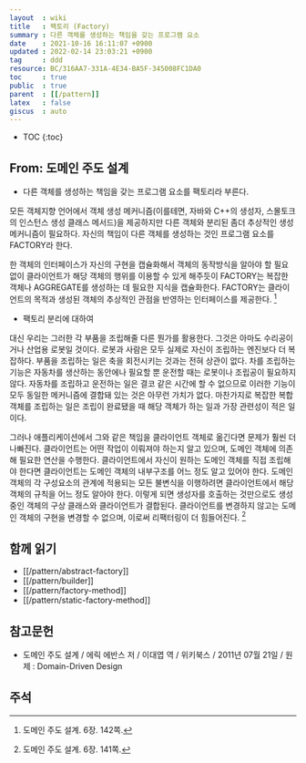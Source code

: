 ```yaml
---
layout  : wiki
title   : 팩토리 (Factory)
summary : 다른 객체를 생성하는 책임을 갖는 프로그램 요소
date    : 2021-10-16 16:11:07 +0900
updated : 2022-02-14 23:03:21 +0900
tag     : ddd
resource: BC/316AA7-331A-4E34-BA5F-345008FC1DA0
toc     : true
public  : true
parent  : [[/pattern]]
latex   : false
giscus  : auto
---
```

* TOC
{:toc}

## From: 도메인 주도 설계

- 다른 객체를 생성하는 책임을 갖는 프로그램 요소를 팩토리라 부른다.

>
모든 객체지향 언어에서 객체 생성 메커니즘(이를테면, 자바와 C++의 생성자, 스몰토크의 인스턴스 생성 클래스 메서드)을 제공하지만
다른 객체와 분리된 좀더 추상적인 생성 메커니즘이 필요하다.
자신의 책임이 다른 객체를 생성하는 것인 프로그램 요소를 FACTORY라 한다.
>
한 객체의 인터페이스가 자신의 구현을 캡슐화해서 객체의 동작방식을 알아야 할 필요 없이 클라이언트가 해당 객체의 행위를 이용할 수 있게 해주듯이
FACTORY는 복잡한 객체나 AGGREGATE를 생성하는 데 필요한 지식을 캡슐화한다.
FACTORY는 클라이언트의 목적과 생성된 객체의 추상적인 관점을 반영하는 인터페이스를 제공한다.
[^ddd-142]

- 팩토리 분리에 대하여

>
대신 우리는 그러한 각 부품을 조립해줄 다른 뭔가를 활용한다. 그것은 아마도 수리공이거나 산업용 로봇일 것이다.
로봇과 사람은 모두 실제로 자신이 조립하는 엔진보다 더 복잡하다.
부품을 조립하는 일은 축을 회전시키는 것과는 전혀 상관이 없다.
차를 조립하는 기능은 자동차를 생산하는 동안에나 필요할 뿐 운전할 때는 로봇이나 조립공이 필요하지 않다.
자동차를 조립하고 운전하는 일은 결코 같은 시간에 할 수 없으므로 이러한 기능이 모두 동일한 메커니즘에 결합돼 있는 것은 아무런 가치가 없다.
마찬가지로 복잡한 복합 객체를 조립하는 일은 조립이 완료됐을 때 해당 객체가 하는 일과 가장 관련성이 적은 일이다.
>
그러나 애플리케이션에서 그와 같은 책임을 클라이언트 객체로 옮긴다면 문제가 훨씬 더 나빠진다.
클라이언트는 어떤 작업이 이뤄져야 하는지 알고 있으며, 도메인 객체에 의존해 필요한 연산을 수행한다.
클라이언트에서 자신이 원하는 도메인 객체를 직접 조립해야 한다면 클라이언트는 도메인 객체의 내부구조를 어느 정도 알고 있어야 한다.
도메인 객체의 각 구성요소의 관계에 적용되는 모든 불변식을 이행하려면 클라이언트에서 해당 객체의 규칙을 어느 정도 알아야 한다.
이렇게 되면 생성자를 호출하는 것만으로도 생성 중인 객체의 구상 클래스와 클라이언트가 결합된다.
클라이언트를 변경하지 않고는 도메인 객체의 구현을 변경할 수 없으며, 이로써 리팩터링이 더 힘들어진다.
[^ddd-141]



## 함께 읽기

- [[/pattern/abstract-factory]]
- [[/pattern/builder]]
- [[/pattern/factory-method]]
- [[/pattern/static-factory-method]]

## 참고문헌

- 도메인 주도 설계 / 에릭 에반스 저 / 이대엽 역 / 위키북스 / 2011년 07월 21일 / 원제 : Domain-Driven Design

## 주석

[^ddd-141]: 도메인 주도 설계. 6장. 141쪽.
[^ddd-142]: 도메인 주도 설계. 6장. 142쪽.

